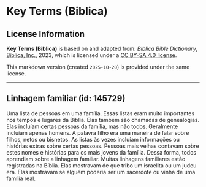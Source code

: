 # Key Terms (Biblica)

## License Information

**Key Terms (Biblica)** is based on and adapted from: _Biblica Bible Dictionary_, [Biblica, Inc.](https://www.biblica.com/), 2023, which is licensed under a [CC BY-SA 4.0 license](https://creativecommons.org/licenses/by-sa/4.0/legalcode.en).

This markdown version (created `2025-10-20`) is provided under the same license.



--------------------------------

## Linhagem familiar (id: 145729)

Uma lista de pessoas em uma família. Essas listas eram muito importantes nos tempos e lugares da Bíblia. Elas também são chamadas de genealogias. Elas incluíam certas pessoas da família, mas não todos. Geralmente incluíam apenas homens. A palavra filho era uma maneira de falar sobre filhos, netos ou bisnetos. As listas às vezes incluíam informações ou histórias extras sobre certas pessoas. Pessoas mais velhas contavam sobre estes nomes e histórias para os mais jovens da família. Dessa forma, todos aprendiam sobre a linhagem familiar. Muitas linhagens familiares estão registradas na Bíblia. Elas mostravam de que tribo um israelita ou um judeu era. Elas mostravam se alguém poderia ser um sacerdote ou vinha de uma família real.


